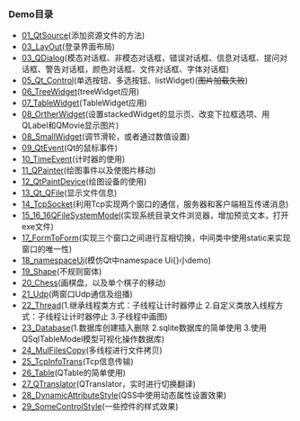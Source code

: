 ### Demo目录

- [01_QtSource](https://github.com/whyzzd/QtStudy/tree/master/01_QtSource)(添加资源文件的方法)
- [03_LayOut](https://github.com/whyzzd/QtStudy/tree/master/03_LayOut)(登录界面布局)
- [03_QDialog](https://github.com/whyzzd/QtStudy/tree/master/03_QDialog)(模态对话框、非模态对话框，错误对话框、信息对话框、提问对话框、警告对话框，颜色对话框、文件对话框、字体对话框)
- [05_Qt_Control](https://github.com/whyzzd/QtStudy/tree/master/05_Qt_Control)(单选按钮、多选按钮、listWidget)(~~图片加载失败~~)
- [06_TreeWidget](https://github.com/whyzzd/QtStudy/tree/master/06_TreeWidget)(treeWidget应用)
- [07_TableWidget](https://github.com/whyzzd/QtStudy/tree/master/07_TableWidget)(TableWidget应用)
- [08_OrtherWidget](https://github.com/whyzzd/QtStudy/tree/master/08_OrtherWidget)(设置stackedWidget的显示页、改变下拉框选项、用QLabel和QMovie显示图片)
- [08_SmallWidget](https://github.com/whyzzd/QtStudy/tree/master/08_SmallWidget)(调节滑轮，或者通过数值设置)
- [09_QtEvent](https://github.com/whyzzd/QtStudy/tree/master/09_QtEvent)(Qt的鼠标事件)
- [10_TimeEvent](https://github.com/whyzzd/QtStudy/tree/master/10_TimeEvent)(计时器的使用)
- [11_QPainter](https://github.com/whyzzd/QtStudy/tree/master/11_QPainter)(绘图事件以及使图片移动)
- [12_QtPaintDevice](https://github.com/whyzzd/QtStudy/tree/master/12_QtPaintDevice)(绘图设备的使用)
- [13_Qt_QFile](https://github.com/whyzzd/QtStudy/tree/master/13_Qt_QFile)(显示文件信息)
- [14_TcpSocket](https://github.com/whyzzd/QtStudy/tree/master/14_TcpSocket)(利用Tcp实现两个窗口的通信，服务器和客户端相互传递消息)
- [15_16_16QFileSystemModel](https://github.com/whyzzd/QtStudy/tree/master/15_QFileSystemModel)(实现系统目录文件浏览器，增加预览文本，打开exe文件)
- [17_FormToForm](https://github.com/whyzzd/QtStudy/tree/master/17_FormToForm)(实现三个窗口之间进行互相切换，中间类中使用static来实现窗口的唯一性)
- [18_namespaceUi](https://github.com/whyzzd/QtStudy/tree/master/18_namespaceUi)(模仿Qt中namespace Ui{}小demo)
- [19_Shape](https://github.com/whyzzd/QtStudy/tree/master/19_Shape)(不规则窗体)
- [20_Chess](https://github.com/whyzzd/QtStudy/tree/master/20_Chess)(画棋盘，以及单个棋子的移动)
- [21_Udp](https://github.com/whyzzd/QtStudy/tree/master/21_Udp)(两窗口Udp通信及组播)
- [22_Thread](https://github.com/whyzzd/QtStudy/tree/master/22_Thread)(1.继承线程类方式：子线程让计时器停止  2.自定义类放入线程方式：子线程让计时器停止 3.子线程中画图)
- [23_Database](https://github.com/whyzzd/QtStudy/tree/master/23_Database)(1.数据库创建插入删除 2.sqlite数据库的简单使用 3.使用QSqlTableModel模型可视化操作数据库)
- [24_MulFilesCopy](https://github.com/whyzzd/QtStudy/tree/master/24_MulFilesCopy)(多线程进行文件拷贝)
- [25_TcpInfoTrans](https://github.com/whyzzd/QtStudy/tree/master/25_TcpInfoTrans)(Tcp信息传输)
- [26_Table](https://github.com/whyzzd/QtStudy/tree/master/26_Table)(QTable的简单使用)
- [27_QTranslator](https://github.com/whyzzd/QtStudy/tree/master/27_QTranslator)(QTranslator，实时进行切换翻译)
- [28_DynamicAttributeStyle](https://github.com/whyzzd/QtStudy/tree/master/28_DynamicAttributeStyle)(QSS中使用动态属性设置效果)
- [29_SomeControlStyle](https://github.com/whyzzd/QtStudy/tree/master/29_SomeControlStyle)(一些控件的样式效果)

